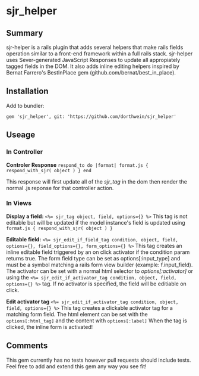 # sjr_helper

## Summary

sjr-helper is a rails plugin that adds several helpers that make rails fields operation similar to a front-end framework within a full rails stack.  sjr-helper uses Sever-generated JavaScript Responses to update all appropiately tagged fields in the DOM.  It also adds inline editing helpers inspired by Bernat Farrero's BestInPlace gem (github.com/bernat/best_in_place).


## Installation
Add to bundler: 

`gem 'sjr_helper', git: 'https://github.com/dorthwein/sjr_helper'`

## Useage
### In Controller
**Controler Response**
`respond_to do |format|
	format.js { respond_with_sjr( object ) }
end`

This response will first update all of the *sjr_tag* in the dom then render the normal .js reponse for that controller action.

### In Views
**Display a field:** 
`<%= sjr_tag object, field, options={} %>`
This tag is not editable but will be updated if the model instance's field is updated using `format.js { respond_with_sjr( object ) }`

**Editable field:**
`<%= sjr_edit_if_field_tag condition, object, field, options={}, field_options={}, form_options={} %>`
This tag creates an inline editable field triggered by an on click activator if the condition param returns true.  The form field type can be set as options[:input_type] and must be a symbol matching a rails form view builder (example: f.input_field).  
The activator can be set with a normal html selector to *options[:activator]* or using the `<%= sjr_edit_if_activator_tag condition, object, field, options={} %>` tag.  If no activator is specified, the field will be editiable on click.

**Edit activator tag**
`<%= sjr_edit_if_activator_tag condition, object, field, options={} %>`
This tag creates a clickable activator tag for a matching form field.  The html element can be set with the `options[:html_tag]` and the content with `options[:label]`  When the tag is clicked, the inline form is activated!

## Comments
This gem currently has no tests however pull requests should include tests.  Feel free to add and extend this gem any way you see fit!
